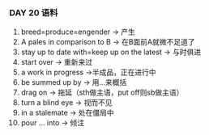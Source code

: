 ### DAY 20 语料

1. breed=produce=engender -> 产生
2. A pales in comparison to B -> 在B面前A就微不足道了
3. stay up to date with=keep up on the latest -> 与时俱进
4. start over -> 重新来过
5. a work in progress ->半成品，正在进行中 
6. be summed up by ->  用...来概括
7. drag on -> 拖延（sth做主语，put off则sb做主语）
8. turn a blind eye -> 视而不见
9. in a stalemate -> 处在僵局中
10. pour ... into -> 倾注
